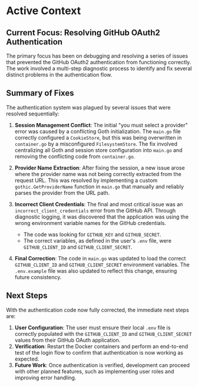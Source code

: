 # Active Context

## Current Focus: Resolving GitHub OAuth2 Authentication

The primary focus has been on debugging and resolving a series of issues that prevented the GitHub OAuth2 authentication from functioning correctly. The work involved a multi-step diagnostic process to identify and fix several distinct problems in the authentication flow.

## Summary of Fixes

The authentication system was plagued by several issues that were resolved sequentially:

1.  **Session Management Conflict**: The initial "you must select a provider" error was caused by a conflicting Goth initialization. The `main.go` file correctly configured a `CookieStore`, but this was being overwritten in `container.go` by a misconfigured `FilesystemStore`. The fix involved centralizing all Goth and session store configuration into `main.go` and removing the conflicting code from `container.go`.

2.  **Provider Name Extraction**: After fixing the session, a new issue arose where the provider name was not being correctly extracted from the request URL. This was resolved by implementing a custom `gothic.GetProviderName` function in `main.go` that manually and reliably parses the provider from the URL path.

3.  **Incorrect Client Credentials**: The final and most critical issue was an `incorrect_client_credentials` error from the GitHub API. Through diagnostic logging, it was discovered that the application was using the wrong environment variable names for the GitHub credentials.
    - The code was looking for `GITHUB_KEY` and `GITHUB_SECRET`.
    - The correct variables, as defined in the user's `.env` file, were `GITHUB_CLIENT_ID` and `GITHUB_CLIENT_SECRET`.

4.  **Final Correction**: The code in `main.go` was updated to load the correct `GITHUB_CLIENT_ID` and `GITHUB_CLIENT_SECRET` environment variables. The `.env.example` file was also updated to reflect this change, ensuring future consistency.

## Next Steps

With the authentication code now fully corrected, the immediate next steps are:
1.  **User Configuration**: The user must ensure their local `.env` file is correctly populated with the `GITHUB_CLIENT_ID` and `GITHUB_CLIENT_SECRET` values from their GitHub OAuth application.
2.  **Verification**: Restart the Docker containers and perform an end-to-end test of the login flow to confirm that authentication is now working as expected.
3.  **Future Work**: Once authentication is verified, development can proceed with other planned features, such as implementing user roles and improving error handling.
